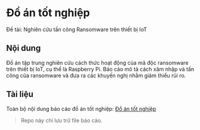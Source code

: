 # Đồ án tốt nghiệp
Đề tài: Nghiên cứu tấn công Ransomware trên thiết bị IoT

## Nội dung

Đồ án tập trung nghiên cứu cách thức hoạt động của mã độc ransomware trên thiết bị IoT, cụ thể là Raspberry Pi. Báo cáo mô tả cách xâm nhập và tấn công của ransomware và đưa ra các khuyến nghị nhằm giảm thiểu rủi ro.

## Tài liệu

Toàn bộ nội dung báo cáo đồ án tốt nghiệp: [Đồ án tốt nghiệp](https://github.com/Hwrio/grad-project/blob/ec3d072e60bc7b5a03b919e640ec34c7b3ec9df7/B20DCAT117%20-%20Do%C3%A3n%20H%C3%A0%20Ly%20-%20Nghi%C3%AAn%20c%E1%BB%A9u%20t%E1%BA%A5n%20c%C3%B4ng%20ransomware%20v%C3%A0o%20thi%E1%BA%BFt%20b%E1%BB%8B%20IoT%20-%20B%C3%A1o%20c%C3%A1o.pdf)

> Repo này chỉ lưu trữ file báo cáo.
